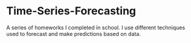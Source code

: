 # Time-Series-Forecasting
A series of homeworks I completed in school. I use different techniques used to forecast and make predictions based on data.
